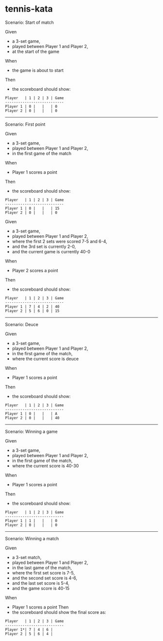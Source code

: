 # tennis-kata

Scenario: Start of match

Given 
* a 3-set game,
* played between Player 1 and Player 2,
* at the start of the game

When
* the game is about to start

Then
* the scoreboard should show:

```	
Player   | 1 | 2 | 3 | Game
---------------------------
Player 1 | 0 |   |   | 0
Player 2 | 0 |   |   | 0
```

_____________________________________________________

Scenario: First point

Given 
* a 3-set game,
* played between Player 1 and Player 2,
* in the first game of the match

When
* Player 1 scores a point

Then
* the scoreboard should show:
	
```
Player   | 1 | 2 | 3 | Game
---------------------------
Player 1 | 0 |   |   | 15
Player 2 | 0 |   |   | 0
```


Given
* a 3-set game,
* played between Player 1 and Player 2,
* where the first 2 sets were scored 7-5 and 6-4,
* and the 3rd set is currently 2-0,
* and the current game is currently 40-0

When
* Player 2 scores a point

Then
* the scoreboard should show:

```
Player   | 1 | 2 | 3 | Game
---------------------------
Player 1 | 7 | 4 | 2 | 40
Player 2 | 5 | 6 | 0 | 15
```

__________________________________________________

Scenario: Deuce

Given 
* a 3-set game,
* played between Player 1 and Player 2,
* in the first game of the match,
* where the current score is deuce

When
* Player 1 scores a point

Then
* the scoreboard should show:

```	
Player   | 1 | 2 | 3 | Game
---------------------------
Player 1 | 0 |   |   | A
Player 2 | 0 |   |   | 40
```

___________________________________________________

Scenario: Winning a game

Given 
* a 3-set game,
* played between Player 1 and Player 2,
* in the first game of the match,
* where the current score is 40-30

When
* Player 1 scores a point

Then
* the scoreboard should show:

```	
Player   | 1 | 2 | 3 | Game
---------------------------
Player 1 | 1 |   |   | 0
Player 2 | 0 |   |   | 0
```

___________________________________________________

Scenario: Winning a match

Given 
* a 3-set match,
* played between Player 1 and Player 2,
* in the last game of the match,
* where the first set score is 7-5,
* and the second set score is 4-6,
* and the last set score is 5-4,
* and the game score is 40-15
	
When
* Player 1 scores a point
Then
* the scoreboard should show the final score as:

```	
Player   | 1 | 2 | 3 | Game
---------------------------
Player 1*| 7 | 4 | 6 | 
Player 2 | 5 | 6 | 4 | 
```
